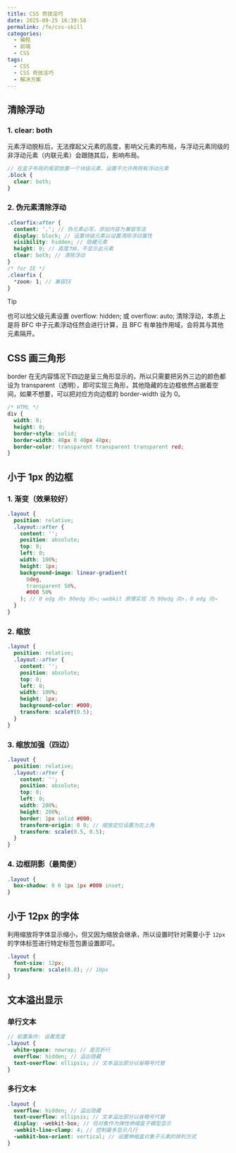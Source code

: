 ```yaml
---
title: CSS 奇技淫巧
date: 2025-09-25 16:39:58
permalink: /fe/css-skill
categories:
  - 编程
  - 前端
  - CSS
tags:
  - CSS
  - CSS 奇技淫巧
  - 解决方案
---
```


## 清除浮动

### 1. clear: both

元素浮动脱标后，无法撑起父元素的高度，影响父元素的布局，与浮动元素同级的非浮动元素（内联元素）会跟随其后，影响布局。

```scss
// 在盒子布局的尾部放置一个块级元素，设置不允许两侧有浮动元素
.block {
  clear: both;
}
```

### 2. 伪元素清除浮动

```scss
.clearfix:after {
  content: '.'; // 伪元素必写，添加内容为兼容写法
  display: block; // 设置块级元素以设置清除浮动属性
  visibility: hidden; // 隐藏元素
  height: 0; // 高度为0，不显示此元素
  clear: both; // 清除浮动
}
/* for IE */
.clearfix {
  *zoom: 1; // 兼容IE
}
```

> [!tip]
>
> 也可以给父级元素设置 overflow: hidden; 或 overflow: auto; 清除浮动，本质上是将 BFC 中子元素浮动任然会进行计算，且 BFC 有单独作用域，会将其与其他元素隔开。

## CSS 画三角形

border 在无内容情况下四边是呈三角形显示的，所以只需要把另外三边的颜色都设为 transparent（透明），即可实现三角形，其他隐藏的左边框依然占据着空间，如果不想要，可以把对应方向边框的 border-width 设为 0。

```scss
/* HTML */
div {
  width: 0;
  height: 0;
  border-style: solid;
  border-width: 40px 0 40px 40px;
  border-color: transparent transparent transparent red;
}
```

## 小于 1px 的边框

### 1. 渐变（效果较好）

```scss
.layout {
  position: relative;
  .layout::after {
    content: '';
    position: absolute;
    top: 0;
    left: 0;
    width: 100%;
    height: 1px;
    background-image: linear-gradient(
      0deg,
      transparent 50%,
      #000 50%
    ); // 0 edg 向↑ 90edg 向→;-webkit 原理实现 为 90edg 向↑，0 edg 向→
  }
}
```

### 2. 缩放

```scss
.layout {
  position: relative;
  .layout::after {
    content: '';
    position: absolute;
    top: 0;
    left: 0;
    width: 100%;
    height: 1px;
    background-color: #000;
    transform: scaleY(0.5);
  }
}
```

### 3. 缩放加强（四边）

```scss
.layout {
  position: relative;
  .layout::after {
    content: '';
    position: absolute;
    top: 0;
    left: 0;
    width: 200%;
    height: 200%;
    border: 1px solid #000;
    transform-origin: 0 0; // 缩放定位设置为左上角
    transform: scale(0.5, 0.5);
  }
}
```

### 4. 边框阴影（最简便）

```scss
.layout {
  box-shadow: 0 0 1px 1px #000 inset;
}
```

## 小于 12px 的字体

利用缩放将字体显示缩小，但又因为缩放会继承，所以设置时针对需要小于 `12px` 的字体标签进行特定标签包裹设置即可。

```scss
.layout {
  font-size: 12px;
  transform: scale(0.8); // 10px
}
```

## 文本溢出显示

### 单行文本

```scss
// 前置条件: 设置宽度
.layout {
  white-space: nowrap; // 是否折行
  overflow: hidden; // 溢出隐藏
  text-overflow: ellipsis; // 文本溢出部分以省略号代替
}
```

### 多行文本

```scss
.layout {
  overflow: hidden; // 溢出隐藏
  text-overflow: ellipsis; // 文本溢出部分以省略号代替
  display: -webkit-box; // 将对象作为弹性伸缩盒子模型显示
  -webkit-line-clamp: 4; // 控制最多显示几行
  -webkit-box-orient: vertical; // 设置伸缩盒对象子元素的排列方式
}
```

